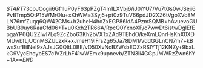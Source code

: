 $START$73cpJCogii6Gf1IuP0yF63pPZgT4m1LXVbj6/iJ0iYU7/Vu7tGs0wJSeji6PvBTmp5QtP15WMrOIu+xKhWMa3Syj5+pt0z9TuV66pdJD2XZ6tVgoXVc8MLN76mfZuqq6QW42CMs+h2uheH4hoZxEGP86ldA4PzmSQMB+hAvuevoGUBbUB9uy6RaaCfd06+T+u0Kxh2TR66A/RpcQ0YxnoXF/c7wwDt6istwDgIEfEpgaYP6QU2ZIwl7Lq9ZcZbo63Kh2bVXTxZAd9TEhdO/keXmLQnrHsKhX0XDMUwbfLjUCnMSZULzxR+xJmeH19IFrs2g65Ja78DM1/VddGGLnCN7m7+kBwsSufBiINeI9xAJsJG0QltL0BE/vD50XvNcBZWsbEOZxRSIYTj12KNZy+9baLkG9VycEhoybES7c1VZrLhF41wWEmx9upnevb/ZTN3Ii4GGpJMWRzZwn6hY+1A==$END$